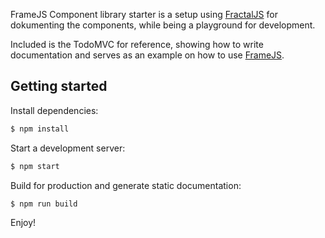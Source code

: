 FrameJS Component library starter is a setup using [FractalJS](fractal.build/guide) for dokumenting the components, while being a playground for development. 

Included is the TodoMVC for reference, showing how to write documentation and serves as an example on how to use [FrameJS](https://github.com/framejs/component).

## Getting started

Install dependencies:

```sh
$ npm install
```

Start a development server:

```sh
$ npm start
```

Build for production and generate static documentation:

```sh
$ npm run build
```

Enjoy!


